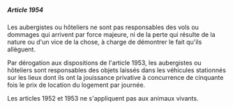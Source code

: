 ##### Article 1954

Les aubergistes ou hôteliers ne sont pas responsables des vols ou dommages qui arrivent par force majeure, ni de la perte qui résulte de la nature ou d'un vice de la chose, à charge de démontrer le fait qu'ils allèguent.

Par dérogation aux dispositions de l'article 1953, les aubergistes ou hôteliers sont responsables des objets laissés dans les véhicules stationnés sur les lieux dont ils ont la jouissance privative à concurrence de cinquante fois le prix de location du logement par journée.

Les articles 1952 et 1953 ne s'appliquent pas aux animaux vivants.

